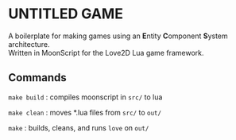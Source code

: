 UNTITLED GAME
=============
A boilerplate for making games using an **E**ntity **C**omponent **S**ystem architecture.  
Written in MoonScript for the Love2D Lua game framework.

Commands
--------
`make build` : compiles moonscript in `src/` to lua

`make clean` : moves *.lua files from `src/` to `out/`

`make` : builds, cleans, and runs `love` on `out/`
